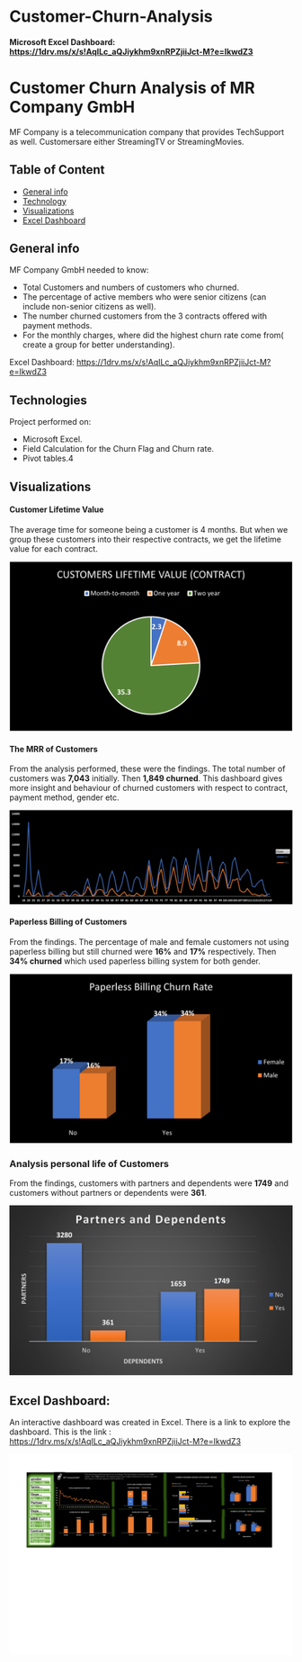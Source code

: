 # Customer-Churn-Analysis

#### Microsoft Excel Dashboard: https://1drv.ms/x/s!AqILc_aQJiykhm9xnRPZjiiJct-M?e=IkwdZ3

# Customer Churn Analysis of MR Company GmbH
MF Company is a telecommunication company that provides TechSupport as well. Customersare either StreamingTV or StreamingMovies.

## Table of Content
* [General info](#general-info)
* [Technology](#technology)
* [Visualizations](#visualizations)
* [Excel Dashboard](#excel_dashboard)

## General info
MF Company GmbH needed to know:

* Total  Customers and numbers of customers who churned.
* The percentage of active members who were senior citizens (can include non-senior citizens as well).
* The number churned customers from the 3 contracts offered with payment methods.
* For the monthly charges, where did the highest churn rate come from( create a group for better understanding).

Excel Dashboard: https://1drv.ms/x/s!AqILc_aQJiykhm9xnRPZjiiJct-M?e=IkwdZ3

## Technologies
Project performed on:
* Microsoft Excel.
* Field Calculation for the Churn Flag and Churn rate.
* Pivot tables.4

## Visualizations

#### Customer Lifetime Value
 The average time for someone being a customer is 4 months. But when we group these customers into their respective contracts, we get the lifetime value for each contract.
 
 ![image]( https://github.com/uogbonda/Customer-Churn-Analysis/blob/main/CLV.png)
 

#### The MRR of Customers
From the analysis performed, these were the findings. The total number of customers was **7,043** initially. Then **1,849 churned**. This dashboard gives more insight and behaviour of churned customers with respect to contract, payment method, gender etc.

![image](https://github.com/uogbonda/Customer-Churn-Analysis/blob/main/MRR_based_churned_MF_company.jpg)


#### Paperless Billing of Customers
From the findings. The percentage of male and female customers not using paperless billing but still churned were **16%** and **17%** respectively. Then **34% churned** which used paperless billing system for both gender. 

![image](https://github.com/uogbonda/Customer-Churn-Analysis/blob/main/paperbilling.png)


### Analysis personal life of Customers
From the findings, customers with partners and dependents were **1749** and customers without partners or dependents were **361**.

![image](https://github.com/uogbonda/Customer-Churn-Analysis/blob/main/partners_dependents.png)

## Excel Dashboard:
An interactive dashboard was created in Excel. There is a link to explore the dashboard.
This is the link :  https://1drv.ms/x/s!AqILc_aQJiykhm9xnRPZjiiJct-M?e=IkwdZ3

![image](https://github.com/uogbonda/Customer-Churn-Analysis/blob/main/MF%20Company%20GmbH%20new-1.png)
